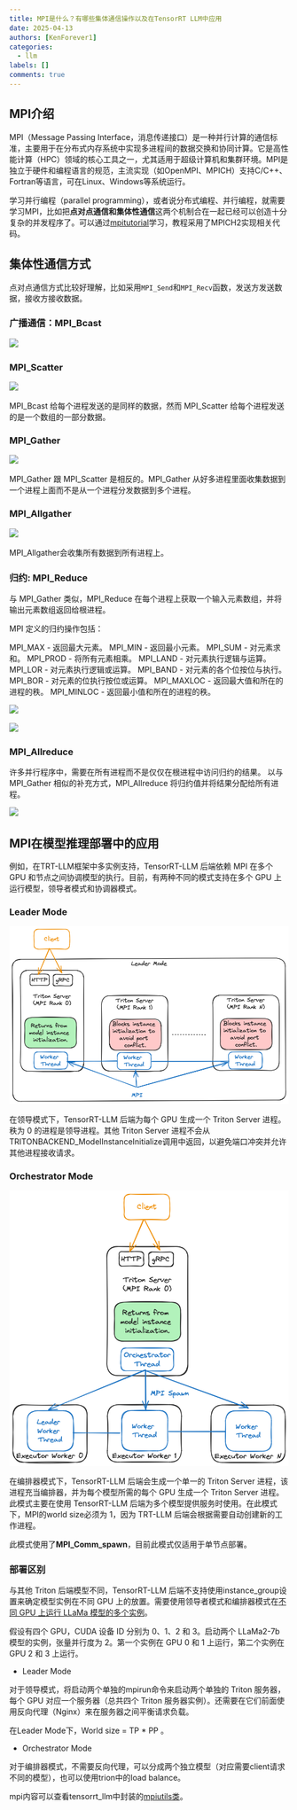 ```yaml
---
title: MPI是什么？有哪些集体通信操作以及在TensorRT LLM中应用
date: 2025-04-13
authors: [KenForever1]
categories: 
  - llm
labels: []
comments: true
---
```

## MPI介绍

MPI（Message Passing Interface，消息传递接口）是一种‌并行计算的通信标准‌，主要用于在分布式内存系统中实现多进程间的数据交换和协同计算。它是高性能计算（HPC）领域的核心工具之一，尤其适用于超级计算机和集群环境。MPI是独立于硬件和编程语言的规范，主流实现（如OpenMPI、MPICH）支持C/C++、Fortran等语言，可在Linux、Windows等系统运行。
<!-- more -->

学习并行编程（parallel programming），或者说分布式编程、并行编程，就需要学习MPI，比如把**点对点通信和集体性通信**这两个机制合在一起已经可以创造十分复杂的并发程序了。可以通过[mpitutorial](https://mpitutorial.com/tutorials/introduction-to-groups-and-communicators/zh_cn/
)学习，教程采用了MPICH2实现相关代码。

## 集体性通信方式

点对点通信方式比较好理解，比如采用`MPI_Send`和`MPI_Recv`函数，发送方发送数据，接收方接收数据。

### 广播通信：MPI_Bcast

![](https://mpitutorial.com/tutorials/mpi-broadcast-and-collective-communication/broadcast_pattern.png)


### MPI_Scatter

![](https://mpitutorial.com/tutorials/mpi-scatter-gather-and-allgather/broadcastvsscatter.png)

MPI_Bcast 给每个进程发送的是同样的数据，然而 MPI_Scatter 给每个进程发送的是一个数组的一部分数据。

### MPI_Gather

![](https://mpitutorial.com/tutorials/mpi-scatter-gather-and-allgather/gather.png)

MPI_Gather 跟 MPI_Scatter 是相反的。MPI_Gather 从好多进程里面收集数据到一个进程上面而不是从一个进程分发数据到多个进程。

### MPI_Allgather

![](https://mpitutorial.com/tutorials/mpi-scatter-gather-and-allgather/allgather.png)

MPI_Allgather会收集所有数据到所有进程上。

### 归约: MPI_Reduce

与 MPI_Gather 类似，MPI_Reduce 在每个进程上获取一个输入元素数组，并将输出元素数组返回给根进程。 

MPI 定义的归约操作包括：

MPI_MAX - 返回最大元素。
MPI_MIN - 返回最小元素。
MPI_SUM - 对元素求和。
MPI_PROD - 将所有元素相乘。
MPI_LAND - 对元素执行逻辑与运算。
MPI_LOR - 对元素执行逻辑或运算。
MPI_BAND - 对元素的各个位按位与执行。
MPI_BOR - 对元素的位执行按位或运算。
MPI_MAXLOC - 返回最大值和所在的进程的秩。
MPI_MINLOC - 返回最小值和所在的进程的秩。

![](https://mpitutorial.com/tutorials/mpi-reduce-and-allreduce/mpi_reduce_1.png)

![](https://mpitutorial.com/tutorials/mpi-reduce-and-allreduce/mpi_reduce_2.png)

### MPI_Allreduce
许多并行程序中，需要在所有进程而不是仅仅在根进程中访问归约的结果。 以与 MPI_Gather 相似的补充方式，MPI_Allreduce 将归约值并将结果分配给所有进程。

![](https://mpitutorial.com/tutorials/mpi-reduce-and-allreduce/mpi_allreduce_1.png)

## MPI在模型推理部署中的应用

例如，在TRT-LLM框架中多实例支持，TensorRT-LLM 后端依赖 MPI 在多个 GPU 和节点之间协调模型的执行。目前，有两种不同的模式支持在多个 GPU 上运行模型，领导者模式和协调器模式。

### Leader Mode

![](https://github.com/triton-inference-server/tensorrtllm_backend/raw/main/images/leader-mode.png)

在领导模式下，TensorRT-LLM 后端为每个 GPU 生成一个 Triton Server 进程。秩为 0 的进程是领导进程。其他 Triton Server 进程不会从TRITONBACKEND_ModelInstanceInitialize调用中返回，以避免端口冲突并允许其他进程接收请求。


### Orchestrator Mode


![](https://github.com/triton-inference-server/tensorrtllm_backend/raw/main/images/orchestrator-mode.png)

在编排器模式下，TensorRT-LLM 后端会生成一个单一的 Triton Server 进程，该进程充当编排器，并为每个模型所需的每个 GPU 生成一个 Triton Server 进程。此模式主要在使用 TensorRT-LLM 后端为多个模型提供服务时使用。在此模式下，MPI的world size必须为 1，因为 TRT-LLM 后端会根据需要自动创建新的工作进程。

此模式使用了**MPI_Comm_spawn**，目前此模式仅适用于单节点部署。

### 部署区别

与其他 Triton 后端模型不同，TensorRT-LLM 后端不支持使用instance_group设置来确定模型实例在不同 GPU 上的放置。需要使用领导者模式和编排器模式在[不同 GPU 上运行 LLaMa 模型的多个实例](https://github.com/triton-inference-server/tensorrtllm_backend/blob/main/docs/llama_multi_instance.md)。

假设有四个 GPU，CUDA 设备 ID 分别为 0、1、2 和 3。启动两个 LLaMa2-7b 模型的实例，张量并行度为 2。第一个实例在 GPU 0 和 1 上运行，第二个实例在 GPU 2 和 3 上运行。

+ Leader Mode

对于领导模式，将启动两个单独的mpirun命令来启动两个单独的 Triton 服务器，每个 GPU 对应一个服务器（总共四个 Triton 服务器实例）。还需要在它们前面使用反向代理（Nginx）来在服务器之间平衡请求负载。

在Leader Mode下，World size = TP * PP 。

+ Orchestrator Mode

对于编排器模式，不需要反向代理，可以分成两个独立模型（对应需要client请求不同的模型），也可以使用trion中的load balance。

mpi内容可以查看tensorrt_llm中封装的[mpiutils类](https://github.com/triton-inference-server/tensorrtllm_backend/blob/main/tensorrt_llm/cpp/include/tensorrt_llm/runtime/ipcUtils.h)。